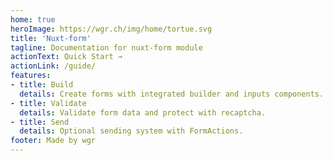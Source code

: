 ```yaml
---
home: true
heroImage: https://wgr.ch/img/home/tortue.svg
title: 'Nuxt-form'
tagline: Documentation for nuxt-form module
actionText: Quick Start →
actionLink: /guide/
features:
- title: Build 
  details: Create forms with integrated builder and inputs components.
- title: Validate 
  details: Validate form data and protect with recaptcha.
- title: Send
  details: Optional sending system with FormActions.
footer: Made by wgr
---
```


